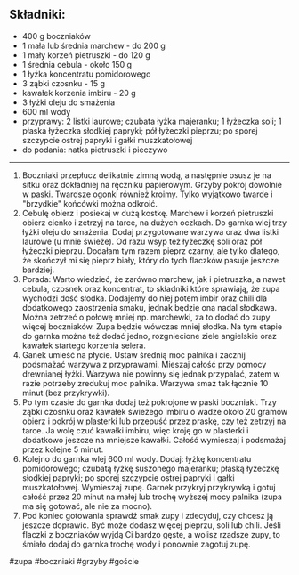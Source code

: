 ## Składniki:

-   400 g boczniaków
-   1 mała lub średnia marchew - do 200 g
-   1 mały korzeń pietruszki - do 120 g
-   1 średnia cebula - około 150 g
-   1 łyżka koncentratu pomidorowego
-   3 ząbki czosnku - 15 g
-   kawałek korzenia imbiru - 20 g
-   3 łyżki oleju do smażenia
-   600 ml wody
-   przyprawy: 2 listki laurowe; czubata łyżka majeranku; 1 łyżeczka soli; 1 płaska łyżeczka słodkiej papryki; pół łyżeczki pieprzu; po sporej szczypcie ostrej papryki i gałki muszkatołowej
-   do podania: natka pietruszki i pieczywo

---
1. Boczniaki przepłucz delikatnie zimną wodą, a następnie osusz je na sitku oraz dokładniej na ręczniku papierowym. Grzyby pokrój dowolnie w paski. Twardsze ogonki również kroimy. Tylko wyjątkowo twarde i "brzydkie" końcówki można odkroić.
2. Cebulę obierz i posiekaj w dużą kostkę. Marchew i korzeń pietruszki obierz cienko i zetrzyj na tarce, na dużych oczkach. Do garnka wlej trzy łyżki oleju do smażenia. Dodaj przygotowane warzywa oraz dwa listki laurowe (u mnie świeże). Od razu wsyp też łyżeczkę soli oraz pół łyżeczki pieprzu. Dodałam tym razem pieprz czarny, ale tylko dlatego, że skończył mi się pieprz biały, który do tych flaczków pasuje jeszcze bardziej.
3. Porada: Warto wiedzieć, że zarówno marchew, jak i pietruszka, a nawet cebula, czosnek oraz koncentrat, to składniki które sprawiają, że zupa wychodzi dość słodka. Dodajemy do niej potem imbir oraz chili dla dodatkowego zaostrzenia smaku, jednak będzie ona nadal słodkawa. Można zetrzeć o połowę mniej np. marchewki, za to dodać do zupy więcej boczniaków. Zupa będzie wówczas mniej słodka. Na tym etapie do garnka można też dodać jedno, rozgniecione ziele angielskie oraz kawałek startego korzenia selera.
4. Ganek umieść na płycie. Ustaw średnią moc palnika i zacznij podsmażać warzywa z przyprawami. Mieszaj całość przy pomocy drewnianej łyżki. Warzywa nie powinny się jednak przypalać, zatem w razie potrzeby zredukuj moc palnika. Warzywa smaż tak łącznie 10 minut (bez przykrywki).
5. Po tym czasie do garnka dodaj też pokrojone w paski boczniaki. Trzy ząbki czosnku oraz kawałek świeżego imbiru o wadze około 20 gramów obierz i pokrój w plasterki lub przepuść przez praskę, czy też zetrzyj na tarce. Ja wolę czuć kawałki imbiru, więc kroję go w plasterki i dodatkowo jeszcze na mniejsze kawałki. Całość wymieszaj i podsmażaj przez kolejne 5 minut.
6. Kolejno do garnka wlej 600 ml wody. Dodaj: łyżkę koncentratu pomidorowego; czubatą łyżkę suszonego majeranku; płaską łyżeczkę słodkiej papryki; po sporej szczypcie ostrej papryki i gałki muszkatołowej. Wymieszaj zupę. Garnek przykryj przykrywką i gotuj całość przez 20 minut na małej lub trochę wyższej mocy palnika (zupa ma się gotować, ale nie za mocno).
7. Pod koniec gotowania sprawdź smak zupy i zdecyduj, czy chcesz ją jeszcze doprawić. Być może dodasz więcej pieprzu, soli lub chili. Jeśli flaczki z boczniaków wyjdą Ci bardzo gęste, a wolisz rzadsze zupy, to śmiało dodaj do garnka trochę wody i ponownie zagotuj zupę.

#zupa #boczniaki #grzyby #goście 